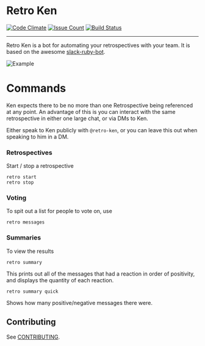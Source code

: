 # Retro Ken

[![Code Climate](https://codeclimate.com/github/dansteele/retro-ken/badges/gpa.svg)](https://codeclimate.com/github/dansteele/retro-ken)  [![Issue Count](https://codeclimate.com/github/dansteele/retro-ken/badges/issue_count.svg)](https://codeclimate.com/github/dansteele/retro-ken) [![Build Status](https://travis-ci.org/dansteele/retro-ken.svg?branch=master)](https://travis-ci.org/dansteele/retro-ken)

---------

Retro Ken is a bot for automating your retrospectives with your team. It is based on the awesome [slack-ruby-bot](https://github.com/slack-ruby/slack-ruby-bot).

![Example](http://i.imgur.com/2zAfyVV.png)

# Commands

Ken expects there to be no more than one Retrospective being referenced at any point. An advantage of this is you can interact with the same retrospective in either one large chat, or via DMs to Ken.

Either speak to Ken publicly with `@retro-ken`, or you can leave this out when speaking to him in a DM.

### Retrospectives
Start / stop a retrospective

```
retro start
retro stop
```

### Voting
To spit out a list for people to vote on, use
```
retro messages
```

### Summaries
To view the results
```
retro summary
```
This prints out all of the messages that had a reaction in order of positivity, and displays the quantity of each reaction.

```
retro summary quick
```
Shows how many positive/negative messages there were.

## Contributing

See [CONTRIBUTING](CONTRIBUTING.md).

